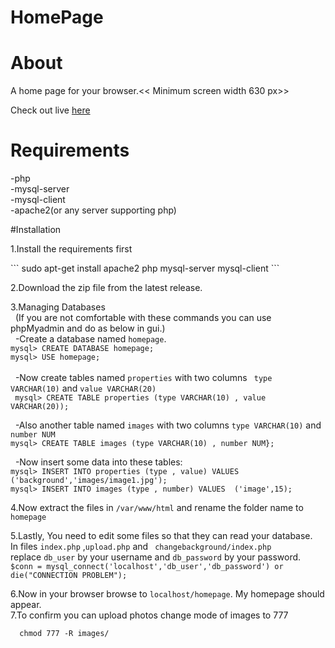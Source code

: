 # HomePage

# About
A home page for your browser.<< Minimum screen width 630 px>>

Check out live <a href="http://anurag1234565.github.io/HomePage">here</a>

# Requirements
  
  -php<br> 
  -mysql-server<br>
  -mysql-client<br>
  -apache2(or any server supporting php)

#Installation 
    
  1.Install the requirements first
  <p>
    ```
       sudo apt-get install apache2 php mysql-server mysql-client
    ```</p>
  
  2.Download the zip file from the latest release.<br>
  
  3.Managing Databases<br>
  &nbsp;&nbsp;(If you are not comfortable with these commands you can use phpMyadmin and do as below in gui.)<br> 
   &nbsp;&nbsp;-Create a database named ```homepage```.
  <br> 
      ```
       mysql> CREATE DATABASE homepage;
       ```
  <br>
      ```
       mysql> USE homepage;
      ```<br>  
   &nbsp;&nbsp;-Now create tables named ```properties``` with two columns ``` type VARCHAR(10)``` and ```value VARCHAR(20)``` 
  <br> 
      ``` mysql> CREATE TABLE properties (type VARCHAR(10) , value VARCHAR(20));```
  <br>
    
  &nbsp;&nbsp;-Also another table named ```images``` with two columns  ```type VARCHAR(10)``` and ``` number NUM ```
  <br>
      ```mysql> CREATE TABLE images (type VARCHAR(10) , number NUM};```
    <br>
  
  &nbsp;&nbsp;-Now insert some data into these tables:<br>
      ```
        mysql> INSERT INTO properties
              (type , value)
              VALUES 
              ('background','images/image1.jpg');
      ```
  <br>
      ```
        mysql> INSERT INTO images
              (type , number)
              VALUES 
              ('image',15);
      ```
      
  4.Now extract the files in ```/var/www/html``` and rename the folder name to ```homepage```
  
  5.Lastly, You need to edit some files so that they can read your database.
    &nbsp; In files ```index.php``` ,```upload.php``` and  ``` changebackground/index.php```<br>
    replace ```db_user``` by your username and ```db_password``` by your password.
    <br>
    ```
       $conn = mysql_connect('localhost','db_user','db_password') or die("CONNECTION PROBLEM");
    ```<br>
  
  6.Now in your browser browse to ```localhost/homepage```. My homepage should appear.
  <br>
  7.To confirm you can upload photos change mode of images to 777<br>
  ```
    chmod 777 -R images/
  ```

  
  
 
